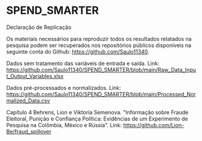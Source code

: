 # SPEND_SMARTER
Declaração de Replicação

Os materiais necessários para reproduzir todos os resultados relatados na pesquisa podem ser recuperados nos repositórios públicos disponíveis na seguinte conta do Github: https://github.com/Saulo11340.

Dados sem tratamento das variáveis de entrada e saída. Link: https://github.com/Saulo11340/SPEND_SMARTER/blob/main/Raw_Data_Input_Output_Variables.xlsx

Dados pré-processados e normalizados. Link: https://github.com/Saulo11340/SPEND_SMARTER/blob/main/Processed_Normalized_Data.csv

Capítulo 4 Behrens, Lion e Viktoria Semenova. "Informação sobre Fraude Eleitoral, Punição e Confiança Política: Evidências de um Experimento de Pesquisa na Colômbia, México e Rússia". Link: https://github.com/Lion-Be/fraud_spillover

